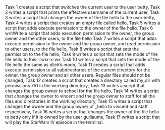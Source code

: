 Task 1 creates a script that switches the current user to the user betty,
Task 2 writes a script that prints the effective username of the current user,
Task 3 writes a script that changes the owner of the file hello to the user betty,
Task 4 writes a script that creates an empty file called hello,
Task 5 writes a script that adds execute permission to the owner of the file hello,
Task 6 writWrite a script that adds execution permission to the owner, the group owner and the other users, to the file hello
Task 7 writes a script that adds execute permission to the owner and the group owner, and read permission to other users, to the file hello,
Task 8 writes a script that sets the permission to the file hello,
Task 9 writes a script that sets the mode of the file hello to this:-rwxr-x-wx
Task 10 writes a script that sets the mode of the file hello the same as olleh’s mode,
Task 11 creates a script that adds execute permission to all subdirectories of the current directory for the owner, the group owner and all other users. Regular files should not be changed,
Task 12 creates a script that creates a directory called my_dir with permissions 751 in the working directory,
Task 13 writes a script that changes the group owner to school for the file hello,
Task 14 writes a script that changes the owner to vincent and the group owner to staff for all the files and directories in the working directory,
Task 15 writes a script that changes the owner and the group owner of _hello to vincent and staff respectively,
Task 16 writes a script that changes the owner of the file hello to betty only if it is owned by the user guillaume,
Task 17 writes a script that will play the StarWars IV episode in the terminal.
